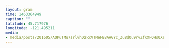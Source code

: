 ```yaml
---
layout: gram
time: 1463364949
caption: ""
latitude: 45.717976
longitude: -121.495211
media:
- media/posts/201605/AQPuTMu7srlvhDzRcVTMeFBBAAGYc_Zu8dOu9rvZfKXFQHs0XEm9YZpyFE5PE1r06KRkVYTyCylSueBL3RyPkmLyK8i91XP0bfmSY_17847610477106958.mp4
---
```

